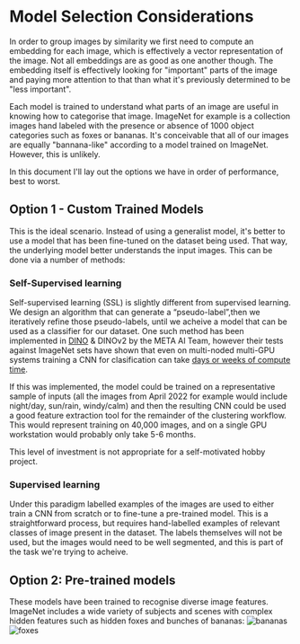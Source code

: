 # Model Selection Considerations
In order to group images by similarity we first need to compute an embedding for each image, which is effectively a vector representation of the image. Not all embeddings are as good as one another though. The embedding itself is effectively looking for "important" parts of the image and paying more attention to that than what it's previously determined to be "less important".

Each model is trained to understand what parts of an image are useful in knowing how to categorise that image. ImageNet for example is a collection images hand labeled with the presence or absence of 1000 object categories such as foxes or bananas. It's conceivable that all of our images are equally "bannana-like" according to a model trained on ImageNet. However, this is unlikely.

In this document I'll lay out the options we have in order of performance, best to worst.

## Option 1 - Custom Trained Models

This is the ideal scenario. Instead of using a generalist model, it's better to use a model that has been fine-tuned on the dataset being used. That way, the underlying model better understands the input images. This can be done via a number of methods:

### Self-Supervised learning 

Self-supervised learning (SSL) is slightly different from supervised learning. We design an algorithm that can generate a “pseudo-label”,then we iteratively refine those pseudo-labels, until we acheive a model that can be used as a classifier for our dataset. One such method has been implemented in [DINO](https://arxiv.org/abs/2104.14294?fbclid=IwAR2Uyp3EJfPMiNpScWAqFkiVJ0GRbt21U4zhi-I9KFlxa4TLbzAVybCkBwg) & DINOv2 by the META AI Team, however their tests against ImageNet sets have shown that even on multi-noded multi-GPU systems training a CNN for clasification can take [days or weeks of compute time](https://github.com/facebookresearch/dino?fbclid=IwAR1iKye0pDOmOYckMwByOZzb1uiMJwvsPwpCyIm9OqTauBE3rZk5bFpRECA#multi-node-training).

If this was implemented, the model could be trained on a representative sample of inputs (all the images from April 2022 for example would include night/day, sun/rain, windy/calm) and then the resulting CNN could be used a good feature extraction tool for the remainder of the clustering workflow. This would represent training on  40,000 images, and on a single GPU workstation would probably only take 5-6 months.

This level of investment is not appropriate for a self-motivated hobby project.

### Supervised learning

Under this paradigm labelled examples of the images are used to either train a CNN from scratch or to fine-tune a pre-trained model. This is a straightforward process, but requires hand-labelled examples of relevant classes of image present in the dataset. The labels themselves will not be used, but the images would need to be well segmented, and this is part of the task we're trying to acheive.

## Option 2: Pre-trained models

These models have been trained to recognise diverse image features. ImageNet includes a wide variety of subjects and scenes with complex hidden features such as hidden foxes and bunches of bananas: 
![bananas](https://storage.googleapis.com/kaggle-competitions/kaggle/3333/media/bananas.png)![foxes](https://storage.googleapis.com/kaggle-competitions/kaggle/3333/media/kit_fox.JPG)